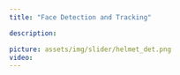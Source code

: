 ```yaml
---
title: "Face Detection and Tracking"

description: 

picture: assets/img/slider/helmet_det.png
video: 
---
```

